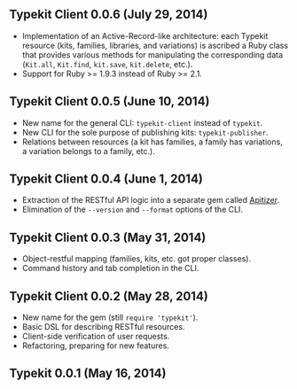 ## Typekit Client 0.0.6 (July 29, 2014)

* Implementation of an Active-Record-like architecture: each Typekit resource
  (kits, families, libraries, and variations) is ascribed a Ruby class that
  provides various methods for manipulating the corresponding data (`Kit.all`,
  `Kit.find`, `kit.save`, `kit.delete`, etc.).
* Support for Ruby >= 1.9.3 instead of Ruby >= 2.1.

## Typekit Client 0.0.5 (June 10, 2014)

* New name for the general CLI: `typekit-client` instead of `typekit`.
* New CLI for the sole purpose of publishing kits: `typekit-publisher`.
* Relations between resources (a kit has families, a family has variations,
  a variation belongs to a family, etc.).

## Typekit Client 0.0.4 (June 1, 2014)

* Extraction of the RESTful API logic into a separate gem called
  [Apitizer](https://github.com/IvanUkhov/apitizer).
* Elimination of the `--version` and `--format` options of the CLI.

## Typekit Client 0.0.3 (May 31, 2014)

* Object-restful mapping (families, kits, etc. got proper classes).
* Command history and tab completion in the CLI.

## Typekit Client 0.0.2 (May 28, 2014)

* New name for the gem (still `require 'typekit'`).
* Basic DSL for describing RESTful resources.
* Client-side verification of user requests.
* Refactoring, preparing for new features.

## Typekit 0.0.1 (May 16, 2014)
